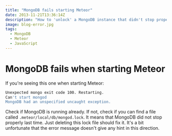 ```yaml
---
title: "MongoDB fails starting Meteor"
date: 2013-11-21T13:36:14Z
description: "How to 'unlock' a MongoDB instance that didn't stop properly before."
image: blog-error.jpg
tags:
  - MongoDB
  - Meteor
  - JavaScript
---
```

# MongoDB fails when starting Meteor

If you're seeing this one when starting Meteor: 
```sh
Unexpected mongo exit code 100. Restarting.
Can't start mongod
MongoDB had an unspecified uncaught exception.
```

Check if MongoDB is running already. If not, check if you can find a file called `.meteor/local/db/mongod.lock`. It means that MongoDB did not stop properly last time. Just deleting this lock file should fix it. It's a bit unfortunate that the error message doesn't give any hint in this direction.